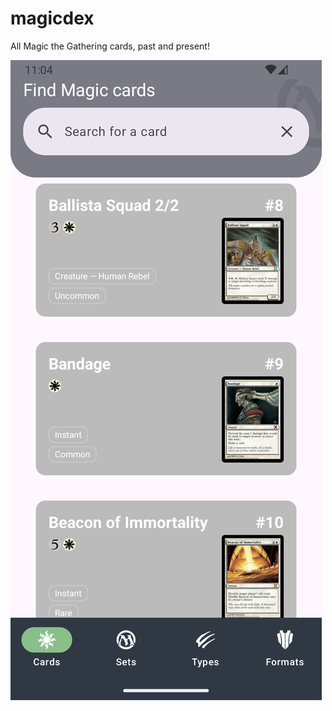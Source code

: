 # magicdex
All Magic the Gathering cards, past and present! 

<img src="./Screenshot_1729965872.png">
